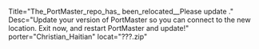 Title="The_PortMaster_repo_has_ been_relocated__Please update ." Desc="Update your version of PortMaster so you can connect to the new location.  Exit now, and restart PortMaster and update!" porter="Christian_Haitian" locat="???.zip"
